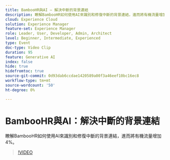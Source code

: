 ```yaml
---
title: BambooHR與AI — 解決中斷的背景連結
description: 瞭解BambooHR如何使用AI來識別和修復中斷的背景連結，進而將有機流量增加4%。
cloud: Experience Cloud
solution: Experience Manager
feature-set: Experience Manager
role: Leader, User, Developer, Admin, Architect
level: Beginner, Intermediate, Experienced
type: Event
doc-type: Video Clip
duration: 95
feature: Generative AI
index: false
hide: true
hidefromtoc: true
source-git-commit: 0d93dab6ccdae1420589a00f3a46eef10bc16ec8
workflow-type: tm+mt
source-wordcount: '50'
ht-degree: 0%

---
```



# BambooHR與AI：解決中斷的背景連結

瞭解BambooHR如何使用AI來識別和修復中斷的背景連結，進而將有機流量增加4%。

>[!VIDEO](https://video.tv.adobe.com/v/3461998/?learn=on&enablevpops&captions=chi_hant)
